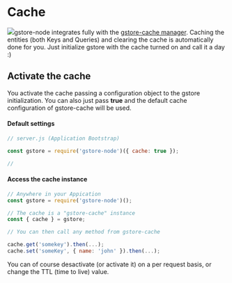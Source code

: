 # Cache

![](https://github.com/sebelga/gstore-cache/raw/master/logo/logo.gif)gstore-node integrates fully with the [gstore-cache manager](https://github.com/sebelga/gstore-cache). Caching the entities \(both Keys and Queries\) and clearing the cache is automatically done for you. Just initialize gstore with the cache turned on and call it a day :\)

## Activate the cache

You activate the cache passing a configuration object to the gstore initialization. You can also just pass **true** and the default cache configuration of gstore-cache will be used.

#### Default settings

```js
// server.js (Application Bootstrap)

const gstore = require('gstore-node')({ cache: true }); 

//
```

#### Access the cache instance

```js
// Anywhere in your Appication
const gstore = require('gstore-node')();

// The cache is a "gstore-cache" instance
const { cache } = gstore;

// You can then call any method from gstore-cache

cache.get('somekey').then(...);
cache.set('someKey', { name: 'john' }).then(...);
```

You can of course desactivate \(or activate it\) on a per request basis, or change the TTL \(time to live\) value.

